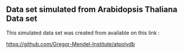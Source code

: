 Data set simulated from Arabidopsis Thaliana Data set
-----------------------------------------------------

This simulated data set was created from available on this link : 
 
 https://github.com/Gregor-Mendel-Institute/atpolydb